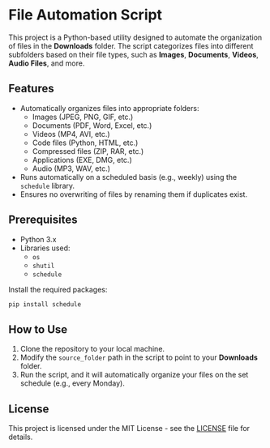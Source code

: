 # File Automation Script

This project is a Python-based utility designed to automate the organization of files in the **Downloads** folder. The script categorizes files into different subfolders based on their file types, such as **Images**, **Documents**, **Videos**, **Audio Files**, and more.

## Features

- Automatically organizes files into appropriate folders:
  - Images (JPEG, PNG, GIF, etc.)
  - Documents (PDF, Word, Excel, etc.)
  - Videos (MP4, AVI, etc.)
  - Code files (Python, HTML, etc.)
  - Compressed files (ZIP, RAR, etc.)
  - Applications (EXE, DMG, etc.)
  - Audio (MP3, WAV, etc.)
- Runs automatically on a scheduled basis (e.g., weekly) using the `schedule` library.
- Ensures no overwriting of files by renaming them if duplicates exist.

## Prerequisites

- Python 3.x
- Libraries used:
  - `os`
  - `shutil`
  - `schedule`

Install the required packages:
```bash
pip install schedule
```

## How to Use

1. Clone the repository to your local machine.
2. Modify the `source_folder` path in the script to point to your **Downloads** folder.
3. Run the script, and it will automatically organize your files on the set schedule (e.g., every Monday).

## License

This project is licensed under the MIT License - see the [LICENSE](LICENSE) file for details.

